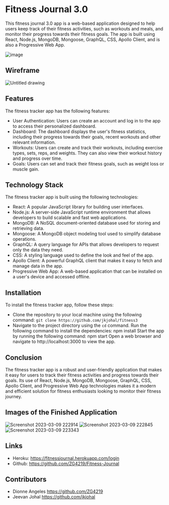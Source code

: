 # Fitness Journal 3.0 
This fitness journal 3.0 app is a web-based application designed to help users keep track of their fitness activities, such as workouts and meals, and monitor their progress towards their fitness goals. The app is built using React, Node.js, MongoDB, Mongoose, GraphQL, CSS, Apollo Client, and is also a Progressive Web App.

![image](https://user-images.githubusercontent.com/112898278/221742811-b5be6dfe-73b5-454d-9f83-6519334c0477.png)

## Wireframe

![Untitled drawing](https://user-images.githubusercontent.com/112898278/221748383-36ce2bb1-bd46-4afb-aff5-346e2e909290.jpg)
## Features
The fitness tracker app has the following features:

- User Authentication: Users can create an account and log in to the app to access their personalized dashboard.
- Dashboard: The dashboard displays the user's fitness statistics, including their progress towards their goals, recent workouts and other relevant information.
- Workouts: Users can create and track their workouts, including exercise types, sets, reps, and weights. They can also view their workout history and progress over time.
- Goals: Users can set and track their fitness goals, such as weight loss or muscle gain.

## Technology Stack
The fitness tracker app is built using the following technologies:

- React: A popular JavaScript library for building user interfaces.
- Node.js: A server-side JavaScript runtime environment that allows developers to build scalable and fast web applications.
- MongoDB: A NoSQL document-oriented database used for storing and retrieving data.
- Mongoose: A MongoDB object modeling tool used to simplify database operations.
- GraphQL: A query language for APIs that allows developers to request only the data they need.
- CSS: A styling language used to define the look and feel of the app.
- Apollo Client: A powerful GraphQL client that makes it easy to fetch and manage data in the app.
- Progressive Web App: A web-based application that can be installed on a user's device and accessed offline.

## Installation
To install the fitness tracker app, follow these steps:

- Clone the repository to your local machine using the following command: `git clone https://github.com/jkjohal/fitness3`
- Navigate to the project directory using the `cd` command.
Run the following command to install the dependencies: npm install
Start the app by running the following command: npm start
Open a web browser and navigate to http://localhost:3000 to view the app.

## Conclusion
The fitness tracker app is a robust and user-friendly application that makes it easy for users to track their fitness activities and progress towards their goals. Its use of React, Node.js, MongoDB, Mongoose, GraphQL, CSS, Apollo Client, and Progressive Web App technologies makes it a modern and efficient solution for fitness enthusiasts looking to monitor their fitness journey.

## Images of the Finished Application

![Screenshot 2023-03-09 222914](https://user-images.githubusercontent.com/112784768/224241541-5172810c-e815-447e-8436-30913b37854e.png)
![Screenshot 2023-03-09 222845](https://user-images.githubusercontent.com/112784768/224241675-8bfbcb39-024f-4eb0-a4e0-058f4ddcf71d.png)
![Screenshot 2023-03-09 223343](https://user-images.githubusercontent.com/112784768/224241708-59c90be4-f68c-4d6c-bf62-aecf79f59dd7.png)

## Links

- Heroku: https://fitnessjournal.herokuapp.com/login
- Github: https://github.com/ZG4219/Fitness-Journal

## Contributors

- Dionne Angeles https://github.com/ZG4219
- Jeevan Johal https://github.com/jkjohal




